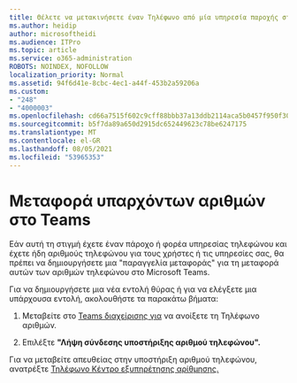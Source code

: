 ```yaml
---
title: Θέλετε να μετακινήσετε έναν Τηλέφωνο από μία υπηρεσία παροχής στη Microsoft;
ms.author: heidip
author: microsoftheidi
ms.audience: ITPro
ms.topic: article
ms.service: o365-administration
ROBOTS: NOINDEX, NOFOLLOW
localization_priority: Normal
ms.assetid: 94f6d41e-8cbc-4ec1-a44f-453b2a59206a
ms.custom:
- "248"
- "4000003"
ms.openlocfilehash: cd66a7515f602c9cff88bbb37a13ddb2114aca5b0457f950f3001e51869f59bb
ms.sourcegitcommit: b5f7da89a650d2915dc652449623c78be6247175
ms.translationtype: MT
ms.contentlocale: el-GR
ms.lasthandoff: 08/05/2021
ms.locfileid: "53965353"
---
```

# <a name="port-existing-numbers-to-teams"></a>Μεταφορά υπαρχόντων αριθμών στο Teams

Εάν αυτή τη στιγμή έχετε έναν πάροχο ή φορέα υπηρεσίας τηλεφώνου και έχετε ήδη αριθμούς τηλεφώνου για τους χρήστες ή τις υπηρεσίες σας, θα πρέπει να δημιουργήσετε μια "παραγγελία μεταφοράς" για τη μεταφορά αυτών των αριθμών τηλεφώνου στο Microsoft Teams.  

Για να δημιουργήσετε μια νέα εντολή θύρας ή για να ελέγξετε μια υπάρχουσα εντολή, ακολουθήστε τα παρακάτω βήματα: 

1. Μεταβείτε στο [Teams διαχείρισης για](https://admin.teams.microsoft.com/phone-numbers) να ανοίξετε τη Τηλέφωνο αριθμών. 

1. Επιλέξτε **"Λήψη σύνδεσης υποστήριξης αριθμού τηλεφώνου".** 

Για να μεταβείτε απευθείας στην υποστήριξη αριθμού τηλεφώνου, ανατρέξτε [Τηλέφωνο Κέντρο εξυπηρέτησης αρίθμησης.](https://pstnsd.powerappsportals.com/)  